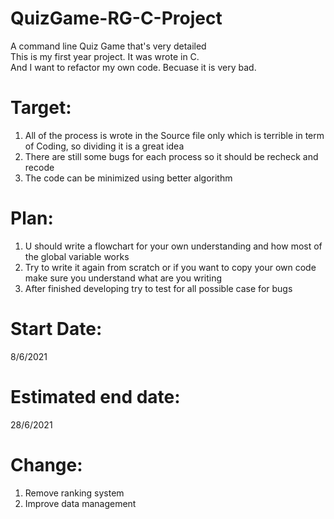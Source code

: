# QuizGame-RG-C-Project
A command line Quiz Game that's very detailed <br>
This is my first year project. It was wrote in C.<br>
And I want to refactor my own code. Becuase it is very bad.
# Target:
1. All of the process is wrote in the Source file only which is terrible in term of Coding, so dividing it is a great idea<br>
2. There are still some bugs for each process so it should be recheck and recode<br>
3. The code can be minimized using better algorithm<br>
# Plan:
1. U should write a flowchart for your own understanding and how most of the global variable works  
2. Try to write it again from scratch or if you want to copy your own code make sure you understand what are you writing
3. After finished developing try to test for all possible case for bugs
# Start Date:
8/6/2021
# Estimated end date:
28/6/2021
# Change:
1. Remove ranking system
2. Improve data management
